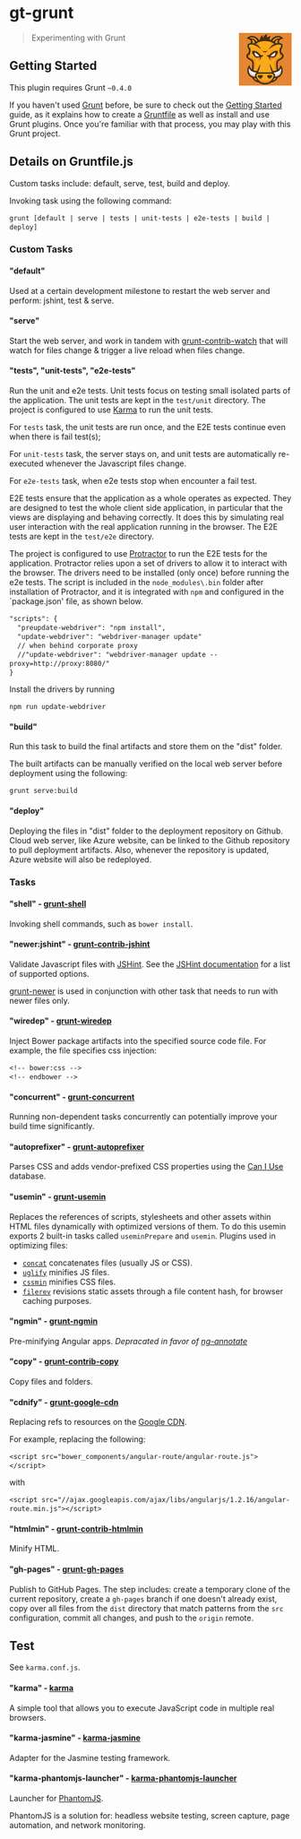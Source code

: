 # gt-grunt

<img align="right" width="94" src="https://github.com/gthendean/gt-grunt/blob/master/grunt.jpg" title="Grunt - Courtesy of 5log.jp">

> Experimenting with Grunt

## Getting Started
This plugin requires Grunt `~0.4.0`

If you haven't used [Grunt](http://gruntjs.com/) before, be sure to check out the [Getting Started](http://gruntjs.com/getting-started) guide,
as it explains how to create a [Gruntfile](http://gruntjs.com/sample-gruntfile) as well as install and use Grunt plugins.
Once you're familiar with that process, you may play with this Grunt project.

## Details on Gruntfile.js

Custom tasks include: default, serve, test, build and deploy.

Invoking task using the following command:
```shell
grunt [default | serve | tests | unit-tests | e2e-tests | build | deploy]
```

### Custom Tasks

#### "default"
Used at a certain development milestone to restart the web server and perform: jshint, test & serve. 

#### "serve"
Start the web server, and work in tandem with [grunt-contrib-watch](https://github.com/gruntjs/grunt-contrib-watch) that will
watch for files change & trigger a live reload when files change. 

#### "tests", "unit-tests", "e2e-tests"
Run the unit and e2e tests.
Unit tests focus on testing small isolated parts of the application.
The unit tests are kept in the `test/unit` directory.
The project is configured to use [Karma](https://github.com/karma-runner/karma) to run the unit tests.

For `tests` task, the unit tests are run once, and the E2E tests continue even when there is fail test(s);

For `unit-tests` task, the server stays on, and unit tests are automatically re-executed whenever the Javascript files change.

For `e2e-tests` task, when e2e tests stop when encounter a fail test.

E2E tests ensure that the application as a whole operates as expected.
They are designed to test the whole client side application,
in particular that the views are displaying and behaving correctly.
It does this by simulating real user interaction with the real application running in the browser.
The E2E tests are kept in the `test/e2e` directory.

The project is configured to use [Protractor](https://github.com/angular/protractor) to run the E2E tests for the application.
Protractor relies upon a set of drivers to allow it to interact with the browser.
The drivers need to be installed (only once) before running the e2e tests. 
The script is included in the `node_modules\.bin` folder after installation of Protractor, and
it is integrated with `npm` and configured in the `package.json' file, as shown below.

```shell
"scripts": {
  "preupdate-webdriver": "npm install",
  "update-webdriver": "webdriver-manager update"
  // when behind corporate proxy
  //"update-webdriver": "webdriver-manager update --proxy=http://proxy:8080/"
}
```

Install the drivers by running
```shell
npm run update-webdriver
```

#### "build"
Run this task to build the final artifacts and store them on the "dist" folder.

The built artifacts can be manually verified on the local web server before deployment using the following:
```shell
grunt serve:build
```

#### "deploy"
Deploying the files in "dist" folder to the deployment repository on Github.
Cloud web server, like Azure website, can be linked to the Github repository to pull deployment artifacts.
Also, whenever the repository is updated, Azure website will also be redeployed.

### Tasks

#### "shell" - [grunt-shell](https://github.com/sindresorhus/grunt-shell)
Invoking shell commands, such as `bower install`.

#### "newer:jshint" - [grunt-contrib-jshint](https://github.com/gruntjs/grunt-contrib-jshint)
Validate Javascript files with [JSHint](http://wwww.jshint.com).
See the [JSHint documentation](http://www.jshint.com/docs/) for a list of supported options.

[grunt-newer](https://github.com/tschaub/grunt-newer) is used in conjunction with other task that needs to run with newer files only.

#### "wiredep" - [grunt-wiredep](https://github.com/stephenplusplus/grunt-wiredep)
Inject Bower package artifacts into the specified source code file. For example, the file specifies css injection:
```shell
<!-- bower:css -->
<!-- endbower -->
```

#### "concurrent" - [grunt-concurrent](https://github.com/tschaub/grunt-gh-pages)
Running non-dependent tasks concurrently can potentially improve your build time significantly. 

#### "autoprefixer" - [grunt-autoprefixer](https://github.com/nDmitry/grunt-autoprefixer)
Parses CSS and adds vendor-prefixed CSS properties using the [Can I Use](http://caniuse.com/) database.

#### "usemin" - [grunt-usemin](https://github.com/yeoman/grunt-usemin)
Replaces the references of scripts, stylesheets and other assets within HTML files dynamically with optimized versions of them.
To do this usemin exports 2 built-in tasks called `useminPrepare` and `usemin`. Plugins used in optimizing files:
* [`concat`](https://github.com/gruntjs/grunt-contrib-concat) concatenates files (usually JS or CSS).
* [`uglify`](https://github.com/gruntjs/grunt-contrib-uglify) minifies JS files.
* [`cssmin`](https://github.com/gruntjs/grunt-contrib-cssmin) minifies CSS files.
* [`filerev`](https://github.com/yeoman/grunt-filerev) revisions static assets through a file content hash, for browser caching purposes.

#### "ngmin" - [grunt-ngmin](https://github.com/btford/grunt-ngmin)
Pre-minifying Angular apps.
*Depracated in favor of [ng-annotate](https://github.com/olov/ng-annotate)*

#### "copy" - [grunt-contrib-copy](https://github.com/gruntjs/grunt-contrib-copy)
Copy files and folders.

#### "cdnify" - [grunt-google-cdn](https://github.com/btford/grunt-google-cdn)
Replacing refs to resources on the [Google CDN](https://developers.google.com/speed/libraries/devguide).

For example, replacing the following:
```shell
<script src="bower_components/angular-route/angular-route.js"></script>
```
with
```shell
<script src="//ajax.googleapis.com/ajax/libs/angularjs/1.2.16/angular-route.min.js"></script>
```

#### "htmlmin" - [grunt-contrib-htmlmin](https://github.com/gruntjs/grunt-contrib-htmlmin)
Minify HTML.

#### "gh-pages" - [grunt-gh-pages](https://github.com/tschaub/grunt-gh-pages)
Publish to GitHub Pages. The step includes: create a temporary clone of the current repository,
create a `gh-pages` branch if one doesn't already exist, 
copy over all files from the `dist` directory that match patterns from the `src` configuration,
commit all changes, and push to the `origin` remote.

## Test
See `karma.conf.js`.

#### "karma" - [karma](https://github.com/karma-runner/karma)
A simple tool that allows you to execute JavaScript code in multiple real browsers.

#### "karma-jasmine" - [karma-jasmine](https://github.com/karma-runner/karma-jasmine)
Adapter for the Jasmine testing framework.

#### "karma-phantomjs-launcher" - [karma-phantomjs-launcher](https://github.com/karma-runner/karma-phantomjs-launcher)
Launcher for [PhantomJS](http://phantomjs.org/).

PhantomJS is a solution for: headless website testing, screen capture, page automation, and network monitoring.
